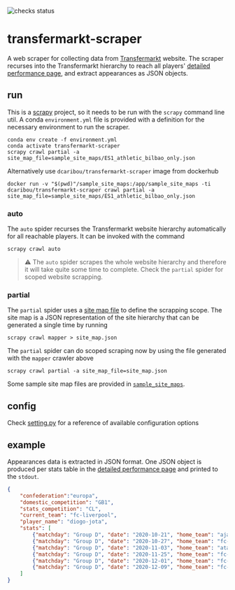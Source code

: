 
![checks status](https://github.com/dcaribou/transfermarkt-scraper/workflows/Scrapy%20Contracts%20Checks/badge.svg)

# transfermarkt-scraper

A web scraper for collecting data from [Transfermarkt](https://www.transfermarkt.co.uk/) website. The scraper recurses into the Transfermarkt hierarchy to reach all players' [detailed performance page](https://www.transfermarkt.co.uk/diogo-jota/leistungsdatendetails/spieler/340950/saison/2020/verein/0/liga/0/wettbewerb/GB1/pos/0/trainer_id/0/plus/1), and
extract appearances as JSON objects.

## run
This is a [scrapy](https://scrapy.org/) project, so it needs to be run with the
`scrapy` command line util. A conda `environment.yml` file is provided with a definition
for the necessary environment to run the scraper.
```console
conda env create -f environment.yml
conda activate transfermarkt-scraper
scrapy crawl partial -a site_map_file=sample_site_maps/ES1_athletic_bilbao_only.json
```
Alternatively use `dcaribou/transfermarkt-scraper` image from dockerhub
```console
docker run -v "$(pwd)"/sample_site_maps:/app/sample_site_maps -ti dcaribou/transfermarkt-scraper crawl partial -a site_map_file=sample_site_maps/ES1_athletic_bilbao_only.json
```
### auto
The `auto` spider recurses the Transfermarkt website hierarchy automatically for all reachable players. It can be invoked with the command
```console
scrapy crawl auto
```
> :warning: The `auto` spider scrapes the whole website hierarchy and therefore it will take quite some time to complete. Check the `partial` spider for scoped website scrapping.
> 
### partial
The `partial` spider uses a [site map file](sample_site_maps) to define the scrapping scope. The site map is a JSON representation of the site hierarchy that can be generated a single time by running
```console
scrapy crawl mapper > site_map.json
```
The `partial` spider can do scoped scraping now by using the file generated with the `mapper` crawler above
```console
scrapy crawl partial -a site_map_file=site_map.json
```
Some sample site map files are provided in [`sample_site_maps`](sample_site_maps).

## config
Check [setting.py](tfmkt/settings.py) for a reference of available configuration options

## example
Appearances data is extracted in JSON format. One JSON object is produced per stats table in the [detailed performance page](https://www.transfermarkt.co.uk/diogo-jota/leistungsdatendetails/spieler/340950/saison/2020/verein/0/liga/0/wettbewerb/GB1/pos/0/trainer_id/0/plus/1) and printed to the `stdout`.
```json
{
    "confederation":"europa",
    "domestic_competition": "GB1",
    "stats_competition": "CL", 
    "current_team": "fc-liverpool",
    "player_name": "diogo-jota",
    "stats": [
        {"matchday": "Group D", "date": "2020-10-21", "home_team": "ajax-amsterdam", "away_team": "fc-liverpool", "result": "0:1", "pos": "LW", "goals": 0, "assists": 0, "own_goals": 0, "yellow_cards": 0, "second_yellow_cards": 0, "red_cards": 0, "substitutions_on": "60'", "substitutions_off": 0, "minutes_played": 30},
        {"matchday": "Group D", "date": "2020-10-27", "home_team": "fc-liverpool", "away_team": "fc-midtjylland", "result": "2:0", "pos": "RW", "goals": "1", "assists": 0, "own_goals": 0, "yellow_cards": 0, "second_yellow_cards": 0, "red_cards": 0, "substitutions_on": 0, "substitutions_off": "81'", "minutes_played": 81},
        {"matchday": "Group D", "date": "2020-11-03", "home_team": "atalanta-bergamo", "away_team": "fc-liverpool", "result": "0:5", "pos": "CF", "goals": "3", "assists": 0, "own_goals": 0, "yellow_cards": 0, "second_yellow_cards": 0, "red_cards": 0, "substitutions_on": 0, "substitutions_off": "65'", "minutes_played": 65},
        {"matchday": "Group D", "date": "2020-11-25", "home_team": "fc-liverpool", "away_team": "atalanta-bergamo", "result": "0:2", "pos": 0, "goals": 0, "assists": 0, "own_goals": 0, "yellow_cards": 0, "second_yellow_cards": 0, "red_cards": 0, "substitutions_on": "61'", "substitutions_off": 0, "minutes_played": 29},
        {"matchday": "Group D", "date": "2020-12-01", "home_team": "fc-liverpool", "away_team": "ajax-amsterdam", "result": "1:0", "pos": "CF", "goals": 0, "assists": 0, "own_goals": 0, "yellow_cards": 0, "second_yellow_cards": 0, "red_cards": 0, "substitutions_on": 0, "substitutions_off": "68'", "minutes_played": 68},
        {"matchday": "Group D", "date": "2020-12-09", "home_team": "fc-midtjylland", "away_team": "fc-liverpool", "result": "1:1", "pos": "LW", "goals": 0, "assists": 0, "own_goals": 0, "yellow_cards": 0, "second_yellow_cards": 0, "red_cards": 0, "substitutions_on": 0, "substitutions_off": "87'", "minutes_played": 87}
    ]
}
```
